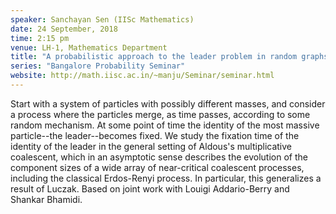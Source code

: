 ```yaml
---
speaker: Sanchayan Sen (IISc Mathematics)
date: 24 September, 2018
time: 2:15 pm
venue: LH-1, Mathematics Department
title: "A probabilistic approach to the leader problem in random graphs"
series: "Bangalore Probability Seminar"
website: http://math.iisc.ac.in/~manju/Seminar/seminar.html
---
```


Start with a system of particles with possibly different masses, and
consider a process where the particles merge, as time passes, according
to some random mechanism. At some point of time the identity of the most
massive particle--the leader--becomes fixed. We study the fixation time
of the identity of the leader in the general setting of Aldous's
multiplicative coalescent, which in an asymptotic sense describes the
evolution of the component sizes of a wide array of near-critical
coalescent processes, including the classical Erdos-Renyi process.
In particular, this generalizes a result of Luczak.
Based on joint work with Louigi Addario-Berry and Shankar Bhamidi.
